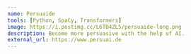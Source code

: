```yaml
---
name: Persuaide
tools: [Python, SpaCy, Transformers]
image: https://i.postimg.cc/L6TD4ZL5/persuaide-long.png
description: Become more persuasive with the help of AI.
external_url: https://www.persuai.de
---
```

